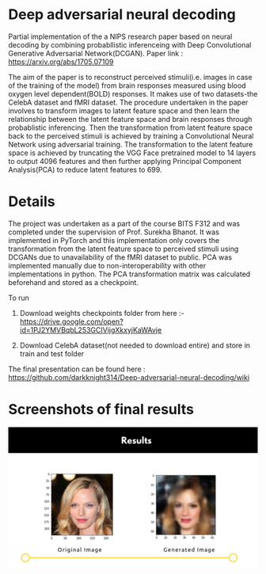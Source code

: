 # Deep adversarial neural decoding
Partial implementation of the a NIPS research paper based on neural decoding by combining probabllistic inferenceing with Deep Convolutional Generative Adversarial Network(DCGAN).
Paper link : https://arxiv.org/abs/1705.07109

The aim of the paper is to reconstruct perceived stimuli(i.e. images in case of the training of the model) from brain responses measured using blood oxygen level dependent(BOLD) responses. It makes use of two datasets-the CelebA dataset and fMRI dataset. The procedure undertaken in the paper involves to transform images to latent feature space and then learn the relationship between the latent feature space and brain responses through probablistic inferencing. Then the transformation from latent feature space back to the perceived stimuli is achieved by training a Convolutional Neural Network using adversarial training. The transformation to the latent feature space is achieved by truncating the VGG Face pretrained model to 14 layers to output 4096 features and then further applying Principal Component Analysis(PCA) to reduce latent features to 699.

# Details
The project was undertaken as a part of the course BITS F312 and was completed under the supervision of Prof. Surekha Bhanot. It was implemented in PyTorch and this implementation only covers the transformation from the latent feature space to perceived stimuli using DCGANs due to unavailability of the fMRI dataset to public. PCA was implemented manually due to non-interoperability with other implementations in python. The PCA transformation matrix was calculated beforehand and stored as a checkpoint.

To run
1) Download weights checkpoints folder from here :-
https://drive.google.com/open?id=1PJ2YMVBqbL253GCIVijgXkxyjKaWAvje

2) Download CelebA dataset(not needed to download entire) and store in train and test folder

The final presentation can be found here : 
https://github.com/darkknight314/Deep-adversarial-neural-decoding/wiki

# Screenshots of final results
<img src="Result images/Result_1.png">
